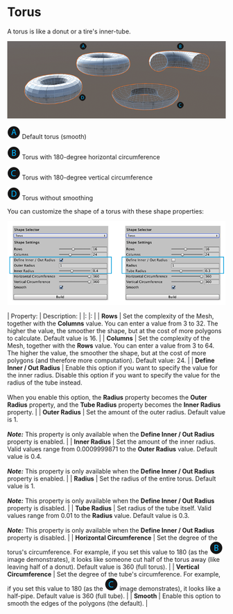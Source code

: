 # Torus
A torus is like a donut or a tire's inner-tube.

![Torus shapes](images/shape-tool_torus.png)

![A](images/LetterCircle_A.png) Default torus (smooth)

![B](images/LetterCircle_B.png) Torus with 180-degree horizontal circumference

![C](images/LetterCircle_C.png) Torus with 180-degree vertical circumference

![D](images/LetterCircle_D.png) Torus without smoothing

You can customize the shape of a torus with these shape properties:

![Torus shape properties](images/shape-tool_torus-props.png)


| Property: | Description: |
|: |: |
| __Rows__ | Set the complexity of the Mesh, together with the __Columns__ value. You can enter a value from 3 to 32. The higher the value, the smoother the shape, but at the cost of more polygons to calculate. Default value is 16. |
| __Columns__ | Set the complexity of the Mesh, together with the __Rows__ value. You can enter a value from 3 to 64. The higher the value, the smoother the shape, but at the cost of more polygons (and therefore more computation). Default value: 24. |
| __Define Inner / Out Radius__ | Enable this option if you want to specify the value for the inner radius. Disable this option if you want to specify the value for the radius of the tube instead. <br /><br />When you enable this option, the __Radius__ property becomes the __Outer Radius__ property, and the __Tube Radius__ property becomes the __Inner Radius__ property. |
| __Outer Radius__ | Set the amount of the outer radius. Default value is 1.<br /><br />***Note:*** This property is only available when the __Define Inner / Out Radius__ property is enabled. |
| __Inner Radius__ | Set the amount of the inner radius. Valid values range from 0.0009999871 to the __Outer Radius__ value. Default value is 0.4.<br /><br />***Note:*** This property is only available when the __Define Inner / Out Radius__ property is enabled. |
| __Radius__ | Set the radius of the entire torus. Default value is 1.<br /><br />***Note:*** This property is only available when the __Define Inner / Out Radius__ property is disabled. |
| __Tube Radius__ | Set radius of the tube itself. Valid values range from 0.01 to the __Radius__ value. Default value is 0.3.<br /><br />***Note:*** This property is only available when the __Define Inner / Out Radius__ property is disabled. |
| __Horizontal Circumference__ | Set the degree of the torus's circumference. For example, if you set this value to 180 (as the ![B](images/LetterCircle_B.png) image demonstrates), it looks like someone cut half of the torus away (like leaving half of a donut). Default value is 360 (full torus). |
| __Vertical Circumference__ | Set the degree of the tube's circumference. For example, if you set this value to 180 (as the ![C](images/LetterCircle_C.png) image demonstrates), it looks like a half-pipe. Default value is 360 (full tube). |
| __Smooth__ | Enable this option to smooth the edges of the polygons (the default). |

